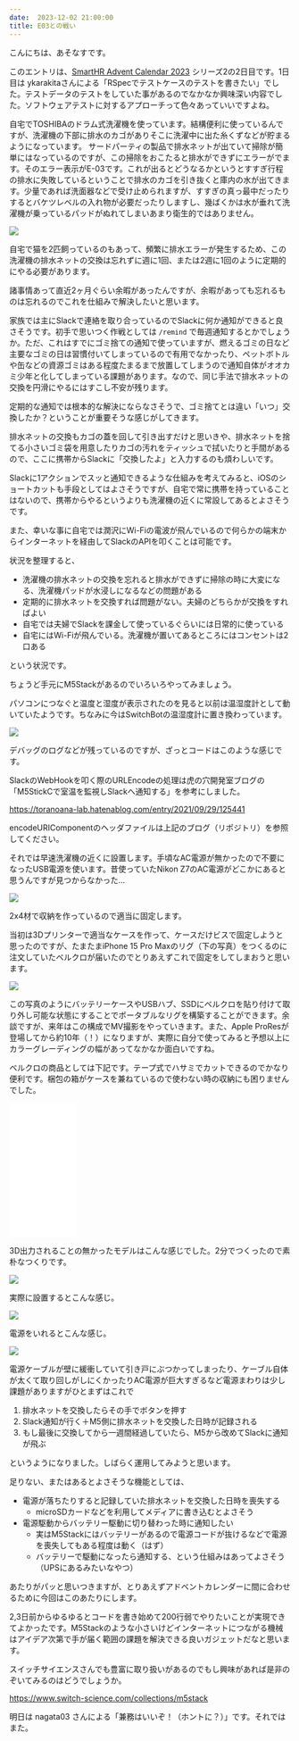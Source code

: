 ```yaml
---
date:  2023-12-02 21:00:00
title: E03との戦い
---
```


こんにちは、あそなすです。

このエントリは、[SmartHR Advent Calendar 2023](https://qiita.com/advent-calendar/2023/smarthr) シリーズ2の2日目です。1日目は ykarakitaさんによる「RSpecでテストケースのテストを書きたい」でした。テストデータのテストをしていた事があるのでなかなか興味深い内容でした。ソフトウェアテストに対するアプローチって色々あっていいですよね。

自宅でTOSHIBAのドラム式洗濯機を使っています。結構便利に使っているんですが、洗濯機の下部に排水のカゴがありそこに洗濯中に出た糸くずなどが貯まるようになっています。
サードパーティの製品で排水ネットが出ていて掃除が簡単にはなっているのですが、この掃除をおこたると排水ができずにエラーがでます。そのエラー表示がE-03です。これが出るとどうなるかというとすすぎ行程の排水に失敗しているということで排水のカゴを引き抜くと庫内の水が出てきます。少量であれば洗面器などで受け止められますが、すすぎの真っ最中だったりするとバケツレベルの入れ物が必要だったりしますし、幾ばくかは水が垂れて洗濯機が乗っているパッドがぬれてしまいあまり衛生的ではありません。

![](/static/images/articles/2023-12-02-m5stack-1.jpg)

自宅で猫を2匹飼っているのもあって、頻繁に排水エラーが発生するため、この洗濯機の排水ネットの交換は忘れずに週に1回、または2週に1回のように定期的にやる必要があります。

諸事情あって直近2ヶ月ぐらい余暇があったんですが、余暇があっても忘れるものは忘れるのでこれを仕組みで解決したいと思います。

家族では主にSlackで連絡を取り合っているのでSlackに何か通知ができると良さそうです。初手で思いつく作戦としては `/remind` で毎週通知するとかでしょうか。ただ、これはすでにゴミ捨ての通知で使っていますが、燃えるゴミの日など主要なゴミの日は習慣付いてしまっているので有用でなかったり、ペットボトルや缶などの資源ゴミはある程度たまるまで放置してしまうので通知自体がオオカミ少年と化してしまっている課題があります。なので、同じ手法で排水ネットの交換を円滑にやるにはすこし不安が残ります。

定期的な通知では根本的な解決にならなさそうで、ゴミ捨てとは違い「いつ」交換したか？ということが重要そうな感じがしてきます。

排水ネットの交換もカゴの蓋を回して引き出すだけと思いきや、排水ネットを捨てる小さいゴミ袋を用意したりカゴの汚れをティッシュで拭いたりと手間があるので、ここに携帯からSlackに「交換したよ」と入力するのも煩わしいです。

Slackに1アクションでスッと通知できるような仕組みを考えてみると、iOSのショートカットも手段としてはよさそうですが、自宅で常に携帯を持っていることはないので、携帯からやるというよりも洗濯機の近くに常設してあるとよさそうです。

また、幸いな事に自宅では潤沢にWi-Fiの電波が飛んでいるので何らかの端末からインターネットを経由してSlackのAPIを叩くことは可能です。

状況を整理すると、

- 洗濯機の排水ネットの交換を忘れると排水ができずに掃除の時に大変になる、洗濯機パッドが水浸しになるなどの問題がある
- 定期的に排水ネットを交換すれば問題がない。夫婦のどちらかが交換をすればよい
- 自宅では夫婦でSlackを課金して使っているぐらいには日常的に使っている
- 自宅にはWi-Fiが飛んでいる。洗濯機が置いてあるところにはコンセントは2口ある

という状況です。

ちょうど手元にM5Stackがあるのでいろいろやってみましょう。

パソコンにつなぐと温度と湿度が表示されたのを見ると以前は温湿度計として動いていたようです。ちなみに今はSwitchBotの温湿度計に置き換わっています。

![](/static/images/articles/2023-12-02-m5stack-2.jpg)

デバッグのログなどが残っているのですが、ざっとコードはこのような感じです。

<script src="https://gist.github.com/asonas/20d3e9fa1a740e93e7382ee174e65921.js"></script>

SlackのWebHookを叩く際のURLEncodeの処理は虎の穴開発室ブログの「M5StickCで室温を監視しSlackへ通知する」を参考にしました。

https://toranoana-lab.hatenablog.com/entry/2021/09/29/125441

encodeURIComponentのヘッダファイルは上記のブログ（リポジトリ）を参照してください。

それでは早速洗濯機の近くに設置します。手頃なAC電源が無かったので不要になったUSB電源を使います。昔使っていたNikon Z7のAC電源がどこかにあると思うんですが見つからなかった...

![](/static/images/articles/2023-12-02-m5stack-3.jpg)

2x4材で収納を作っているので適当に固定します。

当初は3Dプリンターで適当なケースを作って、ケースだけビスで固定しようと思ったのですが、たまたまiPhone 15 Pro Maxのリグ（下の写真）をつくるのに注文していたベルクロが届いたのでとりあえずこれで固定をしてしまおうと思います。

![](/static/images/articles/2023-12-02-m5stack-7.jpg)

この写真のようにバッテリーケースやUSBハブ、SSDにベルクロを貼り付けて取り外し可能な状態にすることでポータブルなリグを構築することができます。余談ですが、来年はこの構成でMV撮影をやっていきます。また、Apple ProResが登場してから約10年（！）になりますが、実際に自分で使ってみると予想以上にカラーグレーディングの幅があってなかなか面白いですね。

ベルクロの商品としては下記です。テープ式でハサミでカットできるのでかなり便利です。梱包の箱がケースを兼ねているので使わない時の収納にも困りませんでした。

<iframe sandbox="allow-popups allow-scripts allow-modals allow-forms allow-same-origin" style="width:120px;height:240px;" marginwidth="0" marginheight="0" scrolling="no" frameborder="0" src="//rcm-fe.amazon-adsystem.com/e/cm?lt1=_blank&bc1=000000&IS2=1&bg1=FFFFFF&fc1=000000&lc1=0000FF&t=drosseladd-22&language=ja_JP&o=9&p=8&l=as4&m=amazon&f=ifr&ref=as_ss_li_til&asins=B08PBJ8B1K&linkId=1319c4446587a3b54965b0832069237f"></iframe>

3D出力されることの無かったモデルはこんな感じでした。2分でつくったので素朴なつくりです。

![](/static/images/articles/2023-12-02-m5stack-4.png)

実際に設置するとこんな感じ。

![](/static/images/articles/2023-12-02-m5stack-5.jpg)

電源をいれるとこんな感じ。

![](/static/images/articles/2023-12-02-m5stack-6.jpg)

電源ケーブルが壁に緩衝していて引き戸にぶつかってしまったり、ケーブル自体が太くて取り回しがしにくかったりAC電源が巨大すぎるなど電源まわりは少し課題がありますがひとまずはこれで

1. 排水ネットを交換したらその手でボタンを押す
2. Slack通知が行く＋M5側に排水ネットを交換した日時が記録される
3. もし最後に交換してから一週間経過していたら、M5から改めてSlackに通知が飛ぶ

というようになりました。しばらく運用してみようと思います。

足りない、またはあるとよさそうな機能としては、

- 電源が落ちたりすると記録していた排水ネットを交換した日時を喪失する
  - microSDカードなどを利用してメディアに書き込むとよさそう
- 電源駆動からバッテリー駆動に切り替わった時に通知したい
  - 実はM5Stackにはバッテリーがあるので電源コードが抜けるなどで電源を喪失してもある程度は動く（はず）
  - バッテリーで駆動になったら通知する、という仕組みはあってよさそう（UPSにあるみたいなやつ）

あたりがパッと思いつきますが、とりあえずアドベントカレンダーに間に合わせるために今回はこのあたりにします。

2,3日前からゆるゆるとコードを書き始めて200行弱でやりたいことが実現できてよかったです。M5Stackのような小さいけどインターネットにつながる機械はアイデア次第で手が届く範囲の課題を解決できる良いガジェットだなと思います。

スイッチサイエンスさんでも豊富に取り扱いがあるのでもし興味があれば是非のぞいてみるのはどうでしょうか。

https://www.switch-science.com/collections/m5stack

明日は nagata03 さんによる「兼務はいいぞ！（ホントに？）」です。それではまた。
